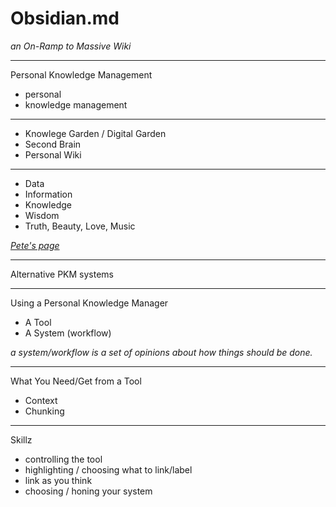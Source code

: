 # Obsidian.md
_an On-Ramp to Massive Wiki_

---

Personal Knowledge Management
- personal
- knowledge management

---

- Knowlege Garden / Digital Garden
- Second Brain
- Personal Wiki

---

- Data
- Information
- Knowledge
- Wisdom
- Truth, Beauty, Love, Music

_[Pete's page](http://peterkaminski.com/wiki/Information_Knowledge_Wisdom)_

---

Alternative PKM systems

---

Using a Personal Knowledge Manager

- A Tool
- A System (workflow)

_a system/workflow is a set of opinions about how things should be done._

---

What You Need/Get from a Tool

- Context
- Chunking

---

Skillz

- controlling the tool
- highlighting / choosing what to link/label
- link as you think
- choosing / honing your system


